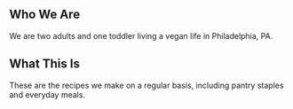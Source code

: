 ## Who We Are
We are two adults and one toddler living a vegan life in Philadelphia, PA.

## What This Is
These are the recipes we make on a regular basis, including pantry staples and everyday meals.
